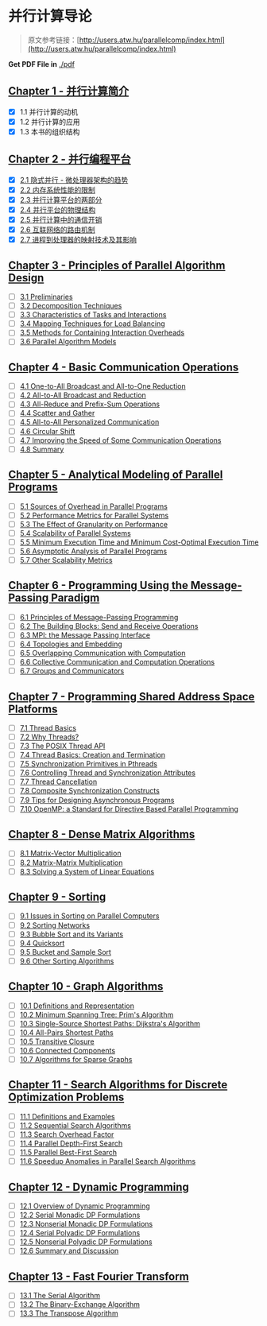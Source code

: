 # 并行计算导论

> 原文参考链接：[http://users.atw.hu/parallelcomp/index.html](http://users.atw.hu/parallelcomp/index.html)

**Get PDF File in** [./pdf](./pdf)

## [**Chapter 1 - 并行计算简介**](./Chapter%201%20-%20Introduction%20to%20Parallel%20Computing/)

  - [x] 1.1 并行计算的动机
  - [x] 1.2 并行计算的应用
  - [x] 1.3 本书的组织结构

## [**Chapter 2 - 并行编程平台**](./Chapter%202%20-%20Parallel%20Programming%20Platforms/)

  - [x] [2.1 隐式并行 - 微处理器架构的趋势](./Chapter%202%20-%20Parallel%20Programming%20Platforms/2.1%20Implicit%20Parallelism%20Trends%20in%20Microprocessor%20Architectures.md)
  - [x] [2.2 内存系统性能的限制](./Chapter%202%20-%20Parallel%20Programming%20Platforms/2.2%20Limitations%20of%20Memory%20System%20Performance.md)
  - [x] [2.3 并行计算平台的两部分](./Chapter%202%20-%20Parallel%20Programming%20Platforms/2.3%20Dichotomy%20of%20Parallel%20Computing%20Platforms.md)
  - [x] [2.4 并行平台的物理结构](./Chapter%202%20-%20Parallel%20Programming%20Platforms/2.4%20Physical%20Organization%20of%20Parallel%20Platforms.md)
  - [x] [2.5 并行计算中的通信开销](./Chapter%202%20-%20Parallel%20Programming%20Platforms/2.5%20Communication%20Costs%20in%20Parallel%20Machines.md)
  - [x] [2.6 互联网络的路由机制](./Chapter%202%20-%20Parallel%20Programming%20Platforms/2.6%20Routing%20Mechanisms%20for%20Interconnection%20Networks.md)
  - [x] [2.7 进程到处理器的映射技术及其影响](./Chapter%202%20-%20Parallel%20Programming%20Platforms/2.7%20Impact%20of%20Process-Processor%20Mapping%20and%20Mapping%20Techniques.md)

## [**Chapter 3 - Principles of Parallel Algorithm Design**](./Chapter%203%20-%20Principles%20of%20Parallel%20Algorithm%20Design/)

  - [ ] [3.1 Preliminaries](#)
  - [ ] [3.2 Decomposition Techniques](#)
  - [ ] [3.3 Characteristics of Tasks and Interactions](#)
  - [ ] [3.4 Mapping Techniques for Load Balancing](#)
  - [ ] [3.5 Methods for Containing Interaction Overheads](#)
  - [ ] [3.6 Parallel Algorithm Models](#)

## [**Chapter 4 - Basic Communication Operations**](./Chapter%204%20-%20Basic%20Communication%20Operations/)

  - [ ] [4.1 One-to-All Broadcast and All-to-One Reduction](#)
  - [ ] [4.2 All-to-All Broadcast and Reduction](#)
  - [ ] [4.3 All-Reduce and Prefix-Sum Operations](#)
  - [ ] [4.4 Scatter and Gather](#)
  - [ ] [4.5 All-to-All Personalized Communication](#)
  - [ ] [4.6 Circular Shift](#)
  - [ ] [4.7 Improving the Speed of Some Communication Operations](#)
  - [ ] [4.8 Summary](#)

## [**Chapter 5 - Analytical Modeling of Parallel Programs**](./Chapter%205%20-%20Analytical%20Modeling%20of%20Parallel%20Programs/)

  - [ ] [5.1 Sources of Overhead in Parallel Programs](#)
  - [ ] [5.2 Performance Metrics for Parallel Systems](#)
  - [ ] [5.3 The Effect of Granularity on Performance](#)
  - [ ] [5.4 Scalability of Parallel Systems](#)
  - [ ] [5.5 Minimum Execution Time and Minimum Cost-Optimal Execution Time](#)
  - [ ] [5.6 Asymptotic Analysis of Parallel Programs](#)
  - [ ] [5.7 Other Scalability Metrics](#)

## [**Chapter 6 - Programming Using the Message-Passing Paradigm**](./Chapter%206%20-%20Programming%20Using%20the%20Message-Passing%20Paradigm/)

  - [ ] [6.1 Principles of Message-Passing Programming](#)
  - [ ] [6.2 The Building Blocks: Send and Receive Operations](#)
  - [ ] [6.3 MPI: the Message Passing Interface](#)
  - [ ] [6.4 Topologies and Embedding](#)
  - [ ] [6.5 Overlapping Communication with Computation](#)
  - [ ] [6.6 Collective Communication and Computation Operations](#)
  - [ ] [6.7 Groups and Communicators](#)

## [**Chapter 7 - Programming Shared Address Space Platforms**](./Chapter%207%20-%20Programming%20Shared%20Address%20Space%20Platforms/)

  - [ ] [7.1 Thread Basics](#)
  - [ ] [7.2 Why Threads?](#)
  - [ ] [7.3 The POSIX Thread API](#)
  - [ ] [7.4 Thread Basics: Creation and Termination](#)
  - [ ] [7.5 Synchronization Primitives in Pthreads](#)
  - [ ] [7.6 Controlling Thread and Synchronization Attributes](#)
  - [ ] [7.7 Thread Cancellation](#)
  - [ ] [7.8 Composite Synchronization Constructs](#)
  - [ ] [7.9 Tips for Designing Asynchronous Programs](#)
  - [ ] [7.10 OpenMP: a Standard for Directive Based Parallel Programming](#)

## [**Chapter 8 - Dense Matrix Algorithms**](./Chapter%208%20-%20Dense%20Matrix%20Algorithms/)

  - [ ] [8.1 Matrix-Vector Multiplication](#)
  - [ ] [8.2 Matrix-Matrix Multiplication](#)
  - [ ] [8.3 Solving a System of Linear Equations](#)

## [**Chapter 9 - Sorting**](./Chapter%209%20-%20Sorting/)

  - [ ] [9.1 Issues in Sorting on Parallel Computers](#)
  - [ ] [9.2 Sorting Networks](#)
  - [ ] [9.3 Bubble Sort and its Variants](#)
  - [ ] [9.4 Quicksort](#)
  - [ ] [9.5 Bucket and Sample Sort](#)
  - [ ] [9.6 Other Sorting Algorithms](#)

## [**Chapter 10 - Graph Algorithms**](./Chapter%2010%20-%20Graph%20Algorithms/)

  - [ ] [10.1 Definitions and Representation](#)
  - [ ] [10.2 Minimum Spanning Tree: Prim's Algorithm](#)
  - [ ] [10.3 Single-Source Shortest Paths: Dijkstra's Algorithm](#)
  - [ ] [10.4 All-Pairs Shortest Paths](#)
  - [ ] [10.5 Transitive Closure](#)
  - [ ] [10.6 Connected Components](#)
  - [ ] [10.7 Algorithms for Sparse Graphs](#)

## [**Chapter 11 - Search Algorithms for Discrete Optimization Problems**](./Chapter%2011%20-%20Search%20Algorithms%20for%20Discrete%20Optimization%20Problems/)

  - [ ] [11.1 Definitions and Examples](#)
  - [ ] [11.2 Sequential Search Algorithms](#)
  - [ ] [11.3 Search Overhead Factor](#)
  - [ ] [11.4 Parallel Depth-First Search](#)
  - [ ] [11.5 Parallel Best-First Search](#)
  - [ ] [11.6 Speedup Anomalies in Parallel Search Algorithms](#)

## [**Chapter 12 - Dynamic Programming**](./Chapter%2012%20-%20Dynamic%20Programming/)

  - [ ] [12.1 Overview of Dynamic Programming](#)
  - [ ] [12.2 Serial Monadic DP Formulations](#)
  - [ ] [12.3 Nonserial Monadic DP Formulations](#)
  - [ ] [12.4 Serial Polyadic DP Formulations](#)
  - [ ] [12.5 Nonserial Polyadic DP Formulations](#)
  - [ ] [12.6 Summary and Discussion](#)

## [Chapter 13 - Fast Fourier Transform](./Chapter%2013%20-%20Fast%20Fourier%20Transform/)

  - [ ] [13.1 The Serial Algorithm](#)
  - [ ] [13.2 The Binary-Exchange Algorithm](#)
  - [ ] [13.3 The Transpose Algorithm](#)
